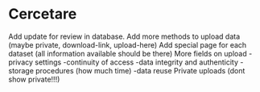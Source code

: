 # Cercetare

Add update for review in database.
Add more methods to upload data (maybe private, download-link, upload-here)
Add special page for each dataset (all information available should be there)
More fields on upload 
  -privacy settings
  -continuity of access
  -data integrity and authenticity
  -storage procedures (how much time)
  -data reuse
Private uploads (dont show private!!!)

